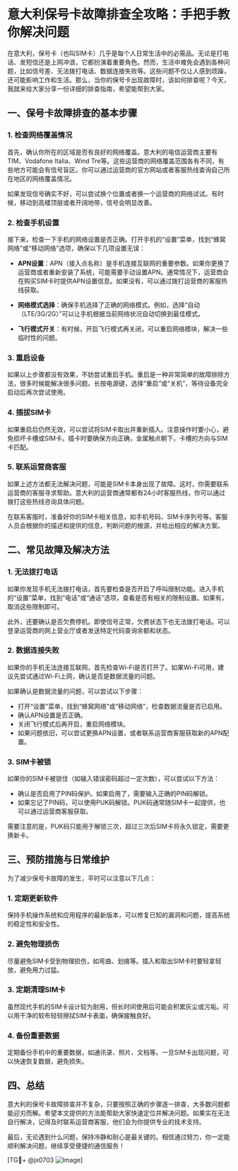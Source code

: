 # 意大利保号卡故障排查全攻略：手把手教你解决问题

在意大利，保号卡（也叫SIM卡）几乎是每个人日常生活中的必需品。无论是打电话、发短信还是上网冲浪，它都扮演着重要角色。然而，生活中难免会遇到各种问题，比如信号差、无法拨打电话、数据连接失败等。这些问题不仅让人感到烦躁，还可能影响工作和生活。那么，当你的保号卡出现故障时，该如何排查呢？今天，我就来给大家分享一份详细的排查指南，希望能帮到大家。

## 一、保号卡故障排查的基本步骤

### 1. 检查网络覆盖情况
首先，确认你所在的区域是否有良好的网络覆盖。意大利的电信运营商主要有TIM、Vodafone Italia、Wind Tre等。这些运营商的网络覆盖范围各有不同，有些地方可能会有信号盲区。你可以通过运营商的官方网站或者客服热线查询自己所在地区的网络覆盖情况。

如果发现信号确实不好，可以尝试换个位置或者换一个运营商的网络试试。有时候，移动到高楼顶层或者开阔地带，信号会明显改善。

### 2. 检查手机设置
接下来，检查一下手机的网络设置是否正确。打开手机的“设置”菜单，找到“蜂窝网络”或“移动网络”选项，确保以下几项设置无误：

- **APN设置**：APN（接入点名称）是手机连接互联网的重要参数。如果你更换了运营商或者重新安装了系统，可能需要手动设置APN。通常情况下，运营商会在购买SIM卡时提供APN设置信息。如果没有，可以通过拨打运营商的客服热线获取。

- **网络模式选择**：确保手机选择了正确的网络模式。例如，选择“自动（LTE/3G/2G）”可以让手机根据当前网络状况自动切换到最佳模式。

- **飞行模式开关**：有时候，开启飞行模式再关闭，可以重启网络模块，解决一些临时性的问题。

### 3. 重启设备
如果以上步骤都没有效果，不妨尝试重启手机。重启是一种非常简单的故障排除方法，很多时候能解决很多问题。长按电源键，选择“重启”或“关机”，等待设备完全启动后再次尝试使用。

### 4. 插拔SIM卡
如果重启后仍然无效，可以尝试将SIM卡取出并重新插入。注意操作时要小心，避免损坏卡槽或SIM卡。插卡时要确保方向正确，金属触点朝下，卡槽的方向与SIM卡匹配。

### 5. 联系运营商客服
如果上述方法都无法解决问题，可能是SIM卡本身出现了故障。这时，你需要联系运营商的客服寻求帮助。意大利的运营商通常都有24小时客服热线，你可以通过拨打这些热线咨询具体问题。

在联系客服时，准备好你的SIM卡相关信息，如手机号码、SIM卡序列号等。客服人员会根据你的描述和提供的信息，判断问题的根源，并给出相应的解决方案。

## 二、常见故障及解决方法

### 1. 无法拨打电话
如果你发现手机无法拨打电话，首先要检查是否开启了呼叫限制功能。进入手机的“设置”菜单，找到“电话”或“通话”选项，查看是否有相关的限制设置。如果有，取消这些限制即可。

此外，还要确认是否欠费停机。即使信号正常，欠费状态下也无法拨打电话。可以登录运营商的网上营业厅或者发送特定代码查询余额和状态。

### 2. 数据连接失败
如果你的手机无法连接互联网，首先检查Wi-Fi是否打开了。如果Wi-Fi可用，建议先尝试通过Wi-Fi上网，确认是否是数据流量的问题。

如果确认是数据流量的问题，可以尝试以下步骤：
- 打开“设置”菜单，找到“蜂窝网络”或“移动网络”，检查数据流量是否已启用。
- 确认APN设置是否正确。
- 关闭飞行模式后再开启，重启网络模块。
- 如果问题依旧，可以尝试更换APN设置，或者联系运营商客服获取新的APN配置。

### 3. SIM卡被锁
如果你的SIM卡被锁住（如输入错误密码超过一定次数），可以尝试以下方法：
- 确认是否启用了PIN码保护。如果启用了，需要输入正确的PIN码解锁。
- 如果忘记了PIN码，可以使用PUK码解锁。PUK码通常随SIM卡一起提供，也可以通过运营商客服获取。

需要注意的是，PUK码只能用于解锁三次，超过三次后SIM卡将永久锁定，需要更换新卡。

## 三、预防措施与日常维护

为了减少保号卡故障的发生，平时可以注意以下几点：

### 1. 定期更新软件
保持手机操作系统和应用程序的最新版本，可以修复已知的漏洞和问题，提高系统的稳定性和安全性。

### 2. 避免物理损伤
尽量避免SIM卡受到物理损伤，如弯曲、划痕等。插入和取出SIM卡时要轻拿轻放，避免用力过猛。

### 3. 定期清理SIM卡
虽然现代手机的SIM卡设计较为耐用，但长时间使用后可能会积累灰尘或污垢。可以用干净的软布轻轻擦拭SIM卡表面，确保接触良好。

### 4. 备份重要数据
定期备份手机中的重要数据，如通讯录、照片、文档等。一旦SIM卡出现问题，可以快速恢复数据，避免损失。

## 四、总结

意大利的保号卡故障排查并不复杂，只要按照正确的步骤逐一排查，大多数问题都能迎刃而解。希望本文提供的方法能帮助大家快速定位并解决问题。如果实在无法自行解决，记得及时联系运营商客服，他们会为你提供专业的技术支持。

最后，无论遇到什么问题，保持冷静和耐心是最关键的。相信通过努力，你一定能顺利解决问题，继续享受便捷的通信服务！

[TG💪+ @jx0703 ![Image](https://github.com/user-attachments/assets/dbca1d08-cadb-493c-b0ec-ad6f7a83f270)]